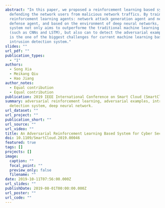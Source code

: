 ```yaml
---
abstract: "In this paper, we proposed a reinforcement learning based system for
  defending the network users from malicious network traffics. By training two
  reinforcement learning agents: network attack generation agent and network
  defense agent, and based on the environment of deep neural networks, this
  system not only aims to outperforme the traditional machine learning algorithm
  (such as CNNs and LSTM), but also can to detect the adversarial example, which
  is the one of the biggest challenges for current machine learning based
  intrusion detection system."
slides: ""
url_pdf: ""
publication_types:
  - "1"
authors:
  - Song Xia
  - Meikang Qiu
  - Hao Jiang
author_notes:
  - Equal contribution
  - Equal contribution
publication: 2019 IEEE International Conference on Smart Cloud (SmartCloud)
summary: adversarial reinforcement learning, adversarial examples, intrusion
  detection system, deep neural network.
url_dataset: ""
url_project: ""
publication_short: ""
url_source: ""
url_video: ""
title: An Adversarial Reinforcement Learning Based System for Cyber Security
doi: 10.1109/SmartCloud.2019.00046
featured: true
tags: []
projects: []
image:
  caption: ""
  focal_point: ""
  preview_only: false
  filename: ""
date: 2019-10-11T07:56:00.000Z
url_slides: ""
publishDate: 2019-08-01T00:00:00.000Z
url_poster: ""
url_code: ""
---
```

